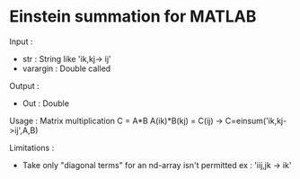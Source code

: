 # Einstein summation for MATLAB
Input :
  - str : String like 'ik,kj-> ij'
  - varargin : Double called

Output :
  - Out : Double

Usage :
Matrix multiplication C = A*B
A(ik)*B(kj) = C(ij) -> C=einsum('ik,kj->ij',A,B)

Limitations :
- Take only "diagonal terms" for an nd-array isn't permitted
      ex : 'iij,jk -> ik'
